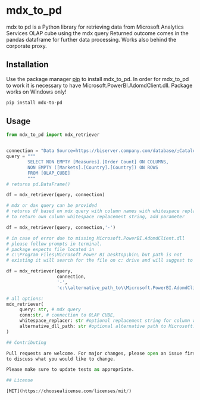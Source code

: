 # mdx_to_pd

mdx to pd is a Python library for retrieving data from Microsoft Analytics Services OLAP cube using the mdx query Returned outcome comes in the pandas dataframe for further data processing.
Works also behind the corporate proxy.

## Installation

Use the package manager [pip](https://pip.pypa.io/en/stable/) to install mdx_to_pd.
In order for mdx_to_pd to work it is necessary to have Microsoft.PowerBI.AdomdClient.dll.
Package works on Windows only!

```bash
pip install mdx-to-pd
```

## Usage

```python
from mdx_to_pd import mdx_retriever


connection = "Data Source=https://biserver.company.com/database/;Catalog=Model;"
query = """
        SELECT NON EMPTY [Measures].[Order Count] ON COLUMNS,
        NON EMPTY ([Markets].[Country].[Country]) ON ROWS
        FROM [OLAP_CUBE]
        """
# returns pd.DataFrame()

df = mdx_retriever(query, connection)

# mdx or dax query can be provided
# returns df based on mdx query with column names with whitespace replaced by '_'
# to return own column whitespace replacement string, add parameter 

df = mdx_retriever(query, connection,'-')

# in case of error due to missing Microsoft.PowerBI.AdomdClient.dll
# please follow prompts in terminal.
# package expects file located in 
# c:\Program Files\Microsoft Power BI Desktop\bin\ but path is not
# existing it will search for the file on c: drive and will suggest to add this as parameter

df = mdx_retriever(query, 
                   connection,
                   '-',
                   'c:\\alternative_path_to\\Microsoft.PowerBI.AdomdClient.dll')

# all options:
mdx_retriever(
     query: str, # mdx query
     conn:str, # connection to OLAP CUBE,
     whitespace_replacer: str #optional replacement string for column whitespaces
     alternative_dll_path: str #optional alternative path to Microsoft.PowerBI.AdomdClient.dll
)

## Contributing

Pull requests are welcome. For major changes, please open an issue first
to discuss what you would like to change.

Please make sure to update tests as appropriate.

## License

[MIT](https://choosealicense.com/licenses/mit/)
